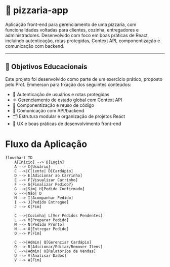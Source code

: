 # 🍕 pizzaria-app

Aplicação front-end para gerenciamento de uma pizzaria, com funcionalidades voltadas para clientes, cozinha, entregadores e administradores. Desenvolvido com foco em boas práticas de React, incluindo autenticação, rotas protegidas, Context API, componentização e comunicação com backend.

---

## 🧠 Objetivos Educacionais

Este projeto foi desenvolvido como parte de um exercício prático, proposto pelo Prof. Emmerson para fixação dos seguintes conteúdos:

- 🔐 Autenticação de usuários e rotas protegidas
- ⚛️ Gerenciamento de estado global com Context API
- 🧩 Componentização e reuso de código
- 🔌 Comunicação com API/backend
- 🗂️ Estrutura modular e organização de projetos React
- 🧠 UX e boas práticas de desenvolvimento front-end

# Fluxo da Aplicação

```mermaid
flowchart TD
    A[Início] --> B[Login]
    A --> C{Usuário}
    C -->|Cliente| D[Cardápio]
    D --> E[Adicionar ao Carrinho]
    E --> F[Visualizar Carrinho]
    F --> G{Finalizar Pedido?}
    G -->|Sim| H[Pedido Confirmado]
    G -->|Não| D
    H --> I[Acompanhar Pedido]
    I --> J[Pedido Entregue]
    J --> K[Fim]

    C -->|Cozinha| L[Ver Pedidos Pendentes]
    L --> M[Preparar Pedido]
    M --> N[Pedido Pronto]
    N --> O[Entregar Pedido]
    O --> P[Fim]

    C -->|Admin| Q[Gerenciar Cardápio]
    Q --> R[Adicionar/Editar/Remover Itens]
    C -->|Admin| U[Relatórios de Vendas]
    U --> V[Analisar Dados]
    V --> W[Fim]
```